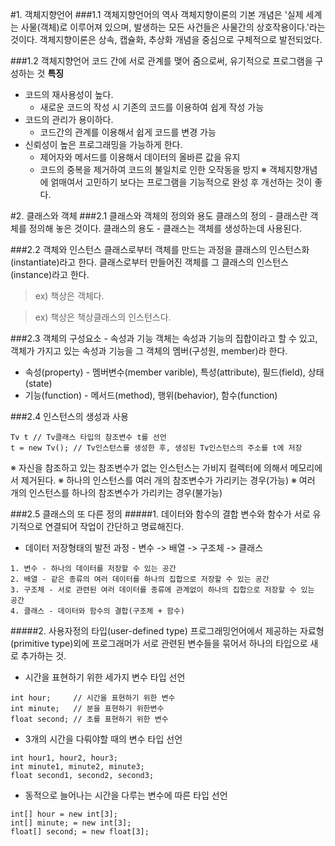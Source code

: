 #1. 객체지향언어
###1.1 객체지향언어의 역사
객체지향이론의 기본 개념은 '실제 세계는 사물(객체)로 이루어져 있으며, 발생하는 모든 사건들은 사물간의 상호작용이다.'라는 것이다.
객체지향이론은 상속, 캡슐화, 추상화 개념을 중심으로 구체적으로 발전되었다.

###1.2 객체지향언어
코드 간에 서로 관계를 맺어 줌으로써, 유기적으로 프로그램을 구성하는 것
**특징**
* 코드의 재사용성이 높다.
  - 새로운 코드의 작성 시 기존의 코드를 이용하여 쉽게 작성 가능
* 코드의 관리가 용이하다.
  - 코드간의 관계를 이용해서 쉽게 코드를 변경 가능
* 신뢰성이 높은 프로그래밍을 가능하게 한다.
  - 제어자와 메서드를 이용해서 데이터의 올바른 값을 유지
  - 코드의 중복을 제거하여 코드의 불일치로 인한 오작동을 방지
※ 객체지향개념에 얽매여서 고민하기 보다는 프로그램을 기능적으로 완성 후 개선하는 것이 좋다.

#2. 클래스와 객체
###2.1 클래스와 객체의 정의와 용도
클래스의 정의 - 클래스란 객체를 정의해 놓은 것이다.
클래스의 용도 - 클래스는 객체를 생성하는데 사용된다.

###2.2 객체와 인스턴스
클래스로부터 객체를 만드는 과정을 클래스의 인스턴스화(instantiate)라고 한다.
클래스로부터 만들어진 객체를 그 클래스의 인스턴스(instance)라고 한다.
> ex) 책상은 객체다.

> ex) 책상은 책상클래스의 인스턴스다.

###2.3 객체의 구성요소 - 속성과 기능
객체는 속성과 기능의 집합이라고 할 수 있고, 객체가 가지고 있는 속성과 기능을 그 객체의 멤버(구성원, member)라 한다.
* 속성(property) - 멤버변수(member varible), 특성(attribute), 필드(field), 상태(state)
* 기능(function) - 메서드(method), 행위(behavior), 함수(function)

###2.4 인스턴스의 생성과 사용
```
Tv t // Tv클래스 타입의 참조변수 t를 선언
t = new Tv(); // Tv인스턴스를 생성한 후, 생성된 Tv인스턴스의 주소를 t에 저장
```
※ 자신을 참조하고 있는 참조변수가 없는 인스턴스는 가비지 컬렉터에 의해서 메모리에서 제거된다.
※ 하나의 인스턴스를 여러 개의 참조변수가 가리키는 경우(가능)
※ 여러 개의 인스턴스를 하나의 참조변수가 가리키는 경우(불가능)

###2.5 클래스의 또 다른 정의
#####1. 데이터와 함수의 결합
변수와 함수가 서로 유기적으로 연결되어 작업이 간단하고 명료해진다.
* 데이터 저장형태의 발전 과정 - 변수 -> 배열 -> 구조체 -> 클래스
```
1. 변수 - 하나의 데이터를 저장할 수 있는 공간
2. 배열 - 같은 종류의 여러 데이터를 하나의 집합으로 저장할 수 있는 공간
3. 구조체 - 서로 관련된 여러 데이터를 종류에 관계없이 하나의 집합으로 저장할 수 있는 공간
4. 클래스 - 데이터와 함수의 결합(구조체 + 함수)
```
#####2. 사용자정의 타입(user-defined type)
프로그래밍언어에서 제공하는 자료형(primitive type)외에 프로그래머가 서로 관련된 변수들을 묶어서 하나의 
타입으로 새로 추가하는 것.

* 시간을 표현하기 위한 세가지 변수 타입 선언
```
int hour;     // 시간을 표현하기 위한 변수
int minute;   // 분을 표현하기 위한변수
float second; // 초를 표현하기 위한 변수
```

* 3개의 시간을 다뤄야할 때의 변수 타입 선언
```
int hour1, hour2, hour3;
int minute1, minute2, minute3;
float second1, second2, second3;
```

* 동적으로 늘어나는 시간을 다루는 변수에 따른 타입 선언
```
int[] hour = new int[3];
int[] minute; = new int[3];
float[] second; = new float[3];
```


